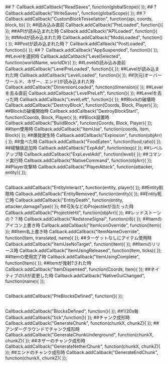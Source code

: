 ##？
Callback.addCallback("ReadSaves", function(globalScope){
});
##？
Callback.addCallback("WriteSaves", function(globalScope){
});
##？
Callback.addCallback("CustomBlockTessellation", function(api, coords, block, b){
});
##読み込み直前
Callback.addCallback("PreLoaded", function(){
});
##APIが読み込まれた時
Callback.addCallback("APILoaded", function(){
});
##Modが読み込まれた時
Callback.addCallback("ModsLoaded", function(){
});
##Postが読み込まれた時？
Callback.addCallback("PostLoaded", function(){
});
##？
Callback.addCallback("AppSuspended", function(){
});
##Levelを選択時
Callback.addCallback("LevelSelected", function(worldName, worldDir){
});
##Levelの読み込み直前
Callback.addCallback("LevelPreLoaded", function(){
});
##Levelが読み込まれた時
Callback.addCallback("LevelLoaded", function(){
});
##次元(オーバーワールド、ネザー、エンド)が読み込まれた時
Callback.addCallback("DimensionLoaded", function(dimension){
});
##Levelを去る直前
Callback.addCallback("LevelPreLeft", function(){
});
##Levelを去った時
Callback.addCallback("LevelLeft", function(){
});
##Blockの破壊時
Callback.addCallback("DestroyBlock", function(Coords, Block, Player){
});
##Blockの破壊開始時
Callback.addCallback("DestroyBlockStart", function(Coords, Block, Player){
});
##Block設置時
Callback.addCallback("BuildBlock", function(Coords, Block, Player){
});
##Item使用時
Callback.addCallback("ItemUse", function(coords, Item, Block){
});
##爆発発生時
Callback.addCallback("Explosion", function(objArr){
});
##食べた時
Callback.addCallback("FoodEaten", function(food,ratio){
});
##経験値追加時
Callback.addCallback("ExpAdd", function(exp){
});
##レベルアップ時
Callback.addCallback("ExpLevelAdd", function(level){
});
##コマンド実行時
Callback.addCallback("NativeCommand", function(objArr){
});
##Player攻撃時
Callback.addCallback("PlayerAttack", function(attacker, entity){
});
##
Callback.addCallback("EntityInteract", function(entity, player){
});
##Entity削除時
Callback.addCallback("EntityRemoved", function(entity){
});
##Entity死亡時
Callback.addCallback("EntityDeath", function(entity, attacker,damageType){
});
##弓矢などのProjectileが当たった時
Callback.addCallback("ProjectileHit", function(objArr){
});
##レッドストーンの？？時
Callback.addCallback("RedstoneSignal", function(r8){
});
##Itemのアイコン上書き時
Callback.addCallback("ItemIconOverride", function(Item){
});
##Item名上書き時
Callback.addCallback("ItemNameOverride", function(Item, translated, name){
});
##ターゲットなしにアイテム使用時
Callback.addCallback("ItemUseNoTarget", function(Item){
});
##Itemのリリース時
Callback.addCallback("ItemUsingReleased", function(Item, ticks){
});
##Itemの使用完了時
Callback.addCallback("ItemUsingComplete", function(Item){
});
##Itemが発射?された時
Callback.addCallback("ItemDispensed", function(Coords, Item){
});
##ネイティブのUIが変更した時
Callback.addCallback("NativeGuiChanged", function(name){
});
##
Callback.addCallback("PreBlocksDefined", function(){
});
##
Callback.addCallback("BlocksDefined", function(){
});
##1/20s毎
Callback.addCallback("tick",function(){
});
##チャンク成形時
Callback.addCallback("GenerateChunk", function(chunkX, chunkZ){
});
##アンダーグラウンドでチャンク成形時
Callback.addCallback("GenerateChunkUnderground", function(chunkX, chunkZ){
});
##ネザーのチャンク成形時
Callback.addCallback("GenerateNetherChunk", function(chunkX, chunkZ){
});
##エンドのチャンク成形時
Callback.addCallback("GenerateEndChunk", function(chunkX, chunkZ){
});
